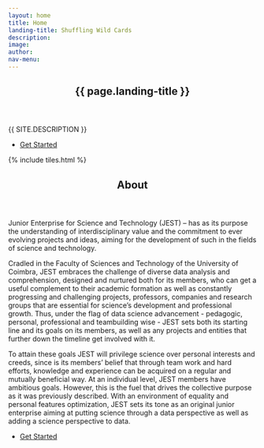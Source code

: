 ```yaml
---
layout: home
title: Home
landing-title: Shuffling Wild Cards
description: 
image: 
author: 
nav-menu: 
---
```


<!-- Banner -->
<section id="banner" class="major">
	<div class="inner">
		<header class="major">
			<h1>{{ page.landing-title }}</h1>
		</header>
		<div class="content">
			<p style="text-transform: uppercase;">{{ site.description }}</p>
			<ul class="actions">
				<li><a href="#one" class="button next scrolly">Get Started</a></li>
			</ul>
		</div>
	</div>
</section>

<!-- Main -->
<div id="main">

<!-- One -->
{% include tiles.html %}

<!-- Two -->
<section id="two">
	<div class="inner">
		<header class="major">
			<h2>About</h2>
		</header>
		<p>Junior Enterprise for Science and Technology (JEST) – has as its purpose the understanding of interdisciplinary value and the commitment to ever evolving projects and ideas, aiming for the development of such in the fields of science and technology.</p>
		<p>Cradled in the Faculty of Sciences and Technology of the University of Coimbra, JEST embraces the challenge of diverse data analysis and comprehension, designed and nurtured both for its members, who can get a useful complement to their academic formation as well as constantly progressing and challenging projects, professors, companies and research groups that are essential for science’s development and professional growth. Thus, under the flag of data science advancement - pedagogic, personal, professional and teambuilding wise - JEST sets both its starting line and its goals on its members, as well as any projects and entities that further down the timeline get involved with it.</p>
		<p>To attain these goals JEST will privilege science over personal interests and creeds, since is its members’ belief that through team work and hard efforts, knowledge and experience can be acquired on a regular and mutually beneficial way. At an individual level, JEST members have ambitious goals. However, this is the fuel that drives the collective purpose as it was previously described. With an environment of equality and personal features optimization, JEST sets its tone as an original junior enterprise aiming at putting science through a data perspective as well as adding a science perspective to data.</p>
		<ul class="actions">
			<li><a href="landing.html" class="button next">Get Started</a></li>
		</ul>
	</div>
</section>

</div>

